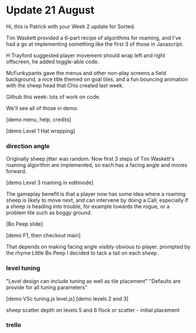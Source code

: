 # Update 21 August

Hi, this is Patrick with your Week 2 update for Sorted.

Tim Waskett provided a 6-part recipe of algorithms for roaming, and I've had a go at implementing something like the first 3 of those in Javascript.

H Trayford suggested player movement should wrap left and right offscreen, he added toggle-able code.

McFunkypants gave the menus and other non-play screens a field background, a nice title themed on goal tiles, and a fun bouncing animation with the sheep head that Chis created last week.

Github this week: lots of work on code.

We'll see all of those in demo.

[demo menu, help, credits]

[demo Level 1 Hat wrapping]

### direction angle

Originally sheep jitter was random. Now first 3 steps of Tim Waskett's roaming algorithm are implemented, so each has a facing angle and moves forward.

[demo Level 3 roaming in editmode]

The gameplay benefit is that a player now has some idea where a roaming sheep is likely to move next, and can intervene by doing a Call, especially if a sheep is heading into trouble, for example towards the rogue, or a problem tile such as boggy ground.

[Bo Peep slide]

[demo F1, then checkout main]

That depends on making facing angle visibly obvious to player. prompted by the rhyme Little Bo Peep I decided to tack a tail on each sheep.

### level tuning

"Level design can include tuning as well as tile placement"
"Defaults are provide for all tuning parameters"

[demo VSc tuning.js level.js]
[demo levels 2 and 3]

sheep scatter depth on levels 5 and 6
flock or scatter - initial placement

### trello

